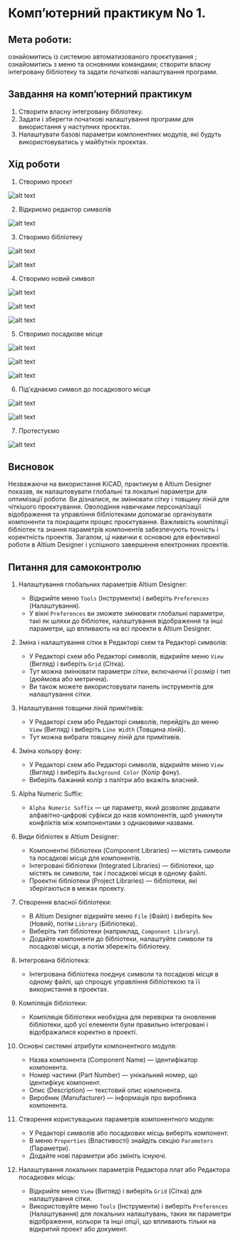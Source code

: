 # Комп’ютерний практикум No 1.

## Мета роботи: 
ознайомитись із системою автоматизованого проєктування
; ознайомитись з меню та основними командами; створити власну
інтегровану бібліотеку та задати початкові налаштування програми.

##  Завдання на комп’ютерний практикум

1. Створити власну інтегровану бібліотеку.
2. Задати і зберегти початкові налаштування програми для використання у
наступних проєктах.
3. Налаштувати базові параметри компонентних модулів, які будуть
використовуватись у майбутніх проєктах.

## Хід роботи

1. Створимо проєкт

![alt text](image.png)

2. Відкриємо редактор символів

![alt text](image-1.png)

3. Створимо бібліотеку

![alt text](image-2.png)

![alt text](image-3.png)

4. Створимо новий символ

![alt text](image-4.png)

![alt text](image-5.png)

![alt text](image-7.png)

5. Створимо посадкове місце

![alt text](image-8.png)

![alt text](image-9.png)

![alt text](image-10.png)

6. Під'єднаємо символ до посадкового місця

![alt text](image-11.png)

![alt text](image-12.png)


7. Протестуємо

![alt text](image-13.png)

## Висновок

Незважаючи на використання KiCAD, практикум в Altium Designer показав, як налаштовувати глобальні та локальні параметри для оптимізації роботи. Ви дізналися, як змінювати сітку і товщину ліній для чіткішого проєктування. Оволодіння навичками персоналізації відображення та управління бібліотеками допомагає організувати компоненти та покращити процес проєктування. Важливість компіляції бібліотек та знання параметрів компонентів забезпечують точність і коректність проектів. Загалом, ці навички є основою для ефективної роботи в Altium Designer і успішного завершення електронних проектів.


## Питання для самоконтролю

1. Налаштування глобальних параметрів Altium Designer:
   - Відкрийте меню `Tools` (Інструменти) і виберіть `Preferences` (Налаштування).
   - У вікні `Preferences` ви зможете змінювати глобальні параметри, такі як шляхи до бібліотек, налаштування відображення та інші параметри, що впливають на всі проекти в Altium Designer.

2. Зміна і налаштування сітки в Редакторі схем та Редакторі символів:
   - У Редакторі схем або Редакторі символів, відкрийте меню `View` (Вигляд) і виберіть `Grid` (Сітка).
   - Тут можна змінювати параметри сітки, включаючи її розмір і тип (дюймова або метрична).
   - Ви також можете використовувати панель інструментів для налаштування сітки.

3. Налаштування товщини ліній примітивів:
   - У Редакторі схем або Редакторі символів, перейдіть до меню `View` (Вигляд) і виберіть `Line Width` (Товщина ліній).
   - Тут можна вибрати товщину ліній для примітивів.

4. Зміна кольору фону:
   - У Редакторі схем або Редакторі символів, відкрийте меню `View` (Вигляд) і виберіть `Background Color` (Колір фону).
   - Виберіть бажаний колір з палітри або вкажіть власний.

5. Alpha Numeric Suffix:
   - `Alpha Numeric Suffix` — це параметр, який дозволяє додавати алфавітно-цифрові суфікси до назв компонентів, щоб уникнути конфліктів між компонентами з однаковими назвами.

6. Види бібліотек в Altium Designer:
   - Компонентні бібліотеки (Component Libraries) — містять символи та посадкові місця для компонентів.
   - Інтегровані бібліотеки (Integrated Libraries) — бібліотеки, що містять як символи, так і посадкові місця в одному файлі.
   - Проектні бібліотеки (Project Libraries) — бібліотеки, які зберігаються в межах проекту.

7. Створення власної бібліотеки:
   - В Altium Designer відкрийте меню `File` (Файл) і виберіть `New` (Новий), потім `Library` (Бібліотека).
   - Виберіть тип бібліотеки (наприклад, `Component Library`).
   - Додайте компоненти до бібліотеки, налаштуйте символи та посадкові місця, а потім збережіть бібліотеку.

8. Інтегрована бібліотека:
   - Інтегрована бібліотека поєднує символи та посадкові місця в одному файлі, що спрощує управління бібліотекою та її використання в проектах.

9. Компіляція бібліотеки:
   - Компіляція бібліотеки необхідна для перевірки та оновлення бібліотеки, щоб усі елементи були правильно інтегровані і відображалися коректно в проекті.

10. Основні системні атрибути компонентного модуля:
    - Назва компонента (Component Name) — ідентифікатор компонента.
    - Номер частини (Part Number) — унікальний номер, що ідентифікує компонент.
    - Опис (Description) — текстовий опис компонента.
    - Виробник (Manufacturer) — інформація про виробника компонента.

11. Створення користувацьких параметрів компонентного модуля:
    - У Редакторі символів або посадкових місць виберіть компонент.
    - В меню `Properties` (Властивості) знайдіть секцію `Parameters` (Параметри).
    - Додайте нові параметри або змініть існуючі.

12. Налаштування локальних параметрів Редактора плат або Редактора посадкових місць:
    - Відкрийте меню `View` (Вигляд) і виберіть `Grid` (Сітка) для налаштування сітки.
    - Використовуйте меню `Tools` (Інструменти) і виберіть `Preferences` (Налаштування) для локальних налаштувань, таких як параметри відображення, кольори та інші опції, що впливають тільки на відкритий проект або документ.
